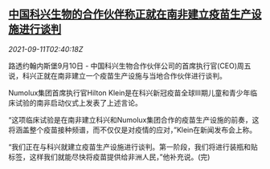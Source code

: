 <!--1631329263000-->
[中国科兴生物的合作伙伴称正就在南非建立疫苗生产设施进行谈判](https://cn.reuters.com/article/china-sinovac-numolux-south-africa-0911-idCNKBS2G701F)
------

<div><i>2021-09-11T02:40:18Z</i></div><p>路透约翰内斯堡9月10日 - 中国科兴生物合作伙伴公司的首席执行官(CEO)周五说，科兴正就在南非建立一个疫苗生产设施与当地合作伙伴进行谈判。</p><p>Numolux集团首席执行官Hilton Klein是在科兴新冠疫苗全球III期儿童和青少年临床试验的南非启动仪式上发表了上述言论。</p><p>“这项临床试验是在南非建立科兴和Numolux集团合作的疫苗生产设施的前奏，这将涵盖整个疫苗接种频谱，而不仅仅是对疫情的应对，”Klein在新闻发布会上称。</p><p>“我们正在与科兴就建立疫苗生产设施进行谈判。第一阶段，我们将进行装瓶和贴标签，这样我们就能尽快将疫苗提供给非洲人民，”他补充说。(完)</p>
